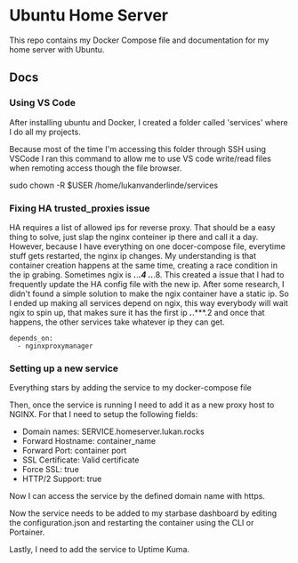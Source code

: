 # Ubuntu Home Server

This repo contains my Docker Compose file and documentation for my home server with Ubuntu.

## Docs

### Using VS Code
After installing ubuntu and Docker, I created a folder called 'services' where I do all my projects.

Because most of the time I'm accessing this folder through SSH using VSCode I ran this command to allow me to use VS code write/read files when remoting access though the file browser.

sudo chown -R $USER /home/lukanvanderlinde/services

### Fixing HA trusted_proxies issue
HA requires a list of allowed ips for reverse proxy. That should be a easy thing to solve, just slap the nginx conteiner ip there and call it a day. However, because I have everything on one docer-compose file, everytime stuff gets restarted, the nginx ip changes. My understanding is that container creation happens at the same time, creating a race condition in the ip grabing. Sometimes ngix is ***.***.***.4  ***.***.***.8. This created a issue that I had to frequently update the HA config file with the new ip. After some research, I didn't found a simple solution to make the ngix container have a static ip. So I ended up making all services depend on ngix, this way everybody will wait ngix to spin up, that makes sure it has the first ip ***.***.***.2 and once that happens, the other services take whatever ip they can get.
    
    depends_on:
      - nginxproxymanager

### Setting up a new service
Everything stars by adding the service to my docker-compose file

Then, once the service is running I need to add it as a new proxy host to NGINX. For that I need to setup the following fields:
- Domain names: SERVICE.homeserver.lukan.rocks
- Forward Hostname: container_name
- Forward Port: container port
- SSL Certificate: Valid certificate
- Force SSL: true
- HTTP/2 Support: true

Now I can access the service by the defined domain name with https.

Now the service needs to be added to my starbase dashboard by editing the configuration.json and restarting the container using the CLI or Portainer.

Lastly, I need to add the service to Uptime Kuma.